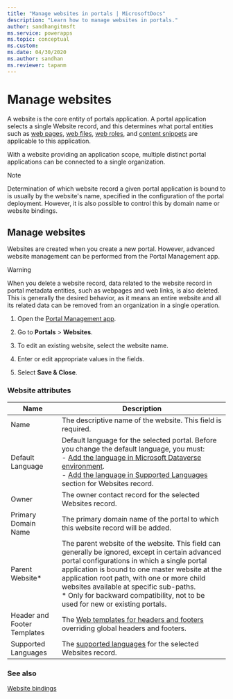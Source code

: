 ```yaml
---
title: "Manage websites in portals | MicrosoftDocs"
description: "Learn how to manage websites in portals."
author: sandhangitmsft
ms.service: powerapps
ms.topic: conceptual
ms.custom: 
ms.date: 04/30/2020
ms.author: sandhan
ms.reviewer: tapanm
---
```


# Manage websites

A website is the core entity of portals application. A portal application selects a single Website record, and this determines what portal entities such as [web pages](web-page.md), [web files](web-files.md), [web roles](create-web-roles.md), and [content snippets](customize-content-snippets.md) are applicable to this application.

With a website providing an application scope, multiple distinct portal applications can be connected to a single organization.

> [!NOTE]
> Determination of which website record a given portal application is bound to is usually by the website's name, specified in the configuration of the portal deployment.
However, it is also possible to control this by domain name or website bindings.

## Manage websites

Websites are created when you create a new portal. However, advanced website management can be performed from the Portal Management app. 

> [!WARNING]
> When you delete a website record, data related to the website record in portal metadata entities, such as webpages and web links, is also deleted. This is generally the desired behavior, as it means an entire website and all its related data can be removed from an organization in a single operation.

1. Open the [Portal Management app](configure-portal.md).

2. Go to **Portals** > **Websites**.

3. To edit an existing website, select the website name.

4. Enter or edit appropriate values in the fields.

5. Select **Save & Close**.

### Website attributes

|Name|Description|
|-|-|
|Name|The descriptive name of the website. This field is required.|
| Default Language | Default language for the selected portal. Before you change the default language, you must: <br> - [Add the language in Microsoft Dataverse environment](https://docs.microsoft.com/power-platform/admin/enable-languages). <br> - [Add the language in Supported Languages](enable-multiple-language-support.md) section for Websites record.
| Owner | The owner contact record for the selected Websites record.
|Primary Domain Name|The primary domain name of the portal to which this website record will be added.|
|Parent Website\*|The parent website of the website. This field can generally be ignored, except in certain advanced portal configurations in which a single portal application is bound to one master website at the application root path, with one or more child websites available at specific sub-paths. <br>\* Only for backward compatibility, not to be used for new or existing portals. |
| Header and Footer Templates | The [Web templates for headers and footers](../liquid/store-content-web-templates.md#web-templates-as-page-templates) overriding global headers and footers.
| Supported Languages | The [supported languages](enable-multiple-language-support.md) for the selected Websites record.

### See also

[Website bindings](website-bindings.md)
